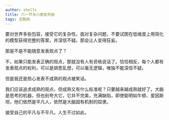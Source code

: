 ```yaml
---
author: shellc
title: 六一节与小朋友共勉
tags: 互联网
---
```




<!--more-->

要对世界多些包容，接受它的复杂性。面对复杂问题，不要试图在低维度上用简化的模型获得完整的答案，并深信不疑。那会让人变得狂妄。

那是不是不能随意发表观点了？

不，如果只能发表正确的观点，那就没有人有资格说话了。恰恰相反，每个人都有发表观点的权利，可以是胡思乱想，可以毫无逻辑，唯独不能深信不疑。

但是我还是担心发表不成熟的观点被笑话。

我们应该追求成熟的观点，但成熟又有什么标准呢？只要越来越成熟就好了。大脑是思考的机器，但也别夸大它，它并不完美，充满缺陷，即使聪明如牛顿、爱因斯坦，他们依然是平凡人，依然是大脑固有机制的奴隶。

接受自己的平凡与不平凡，人生不过如此。